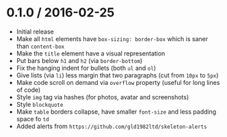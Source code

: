 0.1.0 / 2016-02-25
==================

- Initial release
- Make all `html` elements have `box-sizing: border-box` which is saner than `content-box`
- Make the `title` element have a visual representation
- Put bars below `h1` and `h2` (via `border-bottom`)
- Fix the hanging indent for bullets (both `ul` and `ol`)
- Give lists (via `li`) less margin that two paragraphs (cut from `10px` to `5px`)
- Make code scroll on demand via `overflow` property (useful for long lines of code)
- Style `img` tag via hashes (for photos, avatar and screenshots)
- Style `blockquote`
- Make `table` borders collapse, have smaller `font-size` and less padding space fo `td`
- Added alerts from `https://github.com/gld1982ltd/skeleton-alerts`
